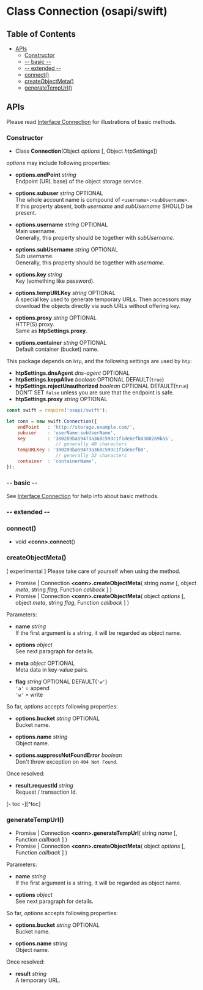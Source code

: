 #	Class Connection (osapi/swift)

##	Table of Contents

* [APIs](#apis)
	* [Constructor](#constructor)
	* [-- basic --](#---basic---)
	* [-- extended --](#---extended---)
	* [connect()](#connect)
	* [createObjectMeta()](#createobjectmeta)
	* [generateTempUrl()](#generatetempurl)

##	APIs

Please read [Interface Connection](../connection.md) for illustrations of basic methods.

###	Constructor

*	Class __Connection__(Object *options* [, Object *htpSettings*])

*options* may include following properties:
*	__options.endPoint__ *string*  
	Endpoint (URL base) of the object storage service.
	
*	__options.subuser__ *string* OPTIONAL  
	The whole account name is compound of `<username>:<subUsername>`.  
	If this property absent, both *username* and *subUsername* SHOULD be present.

*	__options.username__ *string* OPTIONAL  
	Main username.  
	Generally, this property should be together with *subUsername*.

*	__options.subUsername__ *string* OPTIONAL  
	Sub username.  
	Generally, this property should be together with *username*.

*	__options.key__ *string*  
	Key (something like password).

*	__options.tempURLKey__ *string* OPTIONAL  
	A special key used to generate temporary URLs. Then accessors may download the objects directly via such URLs without offering key.

*	__options.proxy__ *string* OPTIONAL  
	HTTP(S) proxy.  
	Same as __htpSettings.proxy__.

*	__options.container__ *string* OPTIONAL  
	Default container (bucket) name.

This package depends on `htp`, and the following settings are used by `htp`:
*	__htpSettings.dnsAgent__ *dns-agent* OPTIONAL  
*	__htpSettings.keppAlive__ *boolean* OPTIONAL DEFAULT(`true`) 
*   __htpSettings.rejectUnauthorized__ *boolean* OPTIONAL DEFAULT(`true`)    
    DON'T SET `false` unless you are sure that the endpoint is safe.
*	__htpSettings.proxy__ *string* OPTIONAL

```javascript
const swift = require('osapi/swift');

let conn = new swift.Connection({
	endPoint   : 'http://storage.example.com/',
	subuser    : 'userName:subUserName',
	key        : '380289ba59473a368c593c1f1de6efb0380289ba5',
	              // generally 40 characters 
	tempURLKey : '380289ba59473a368c593c1f1de6efb0', 
	              // generally 32 characters
	container  : 'containerName',
});
```

### -- basic --

See [Interface Connection](../connection.md) for help info about basic methods.

###	-- extended --

###	connect()

*	void __\<conn\>.connect__()

###	createObjectMeta()

[ experimental ] Please take care of yourself when using the method.

*	Promise | Connection __\<conn\>.createObjectMeta__( string *name* [, object *meta*, string *flag*, Function *callback* ] )
*	Promise | Connection __\<conn\>.createObjectMeta__( object *options* [, object *meta*, string *flag*, Function *callback* ] )

Parameters:
*	__name__ *string*  
	If the first argument is a string, it will be regarded as object name.

*	__options__ *object*  
	See next paragraph for details.

*	__meta__ *object* OPTIONAL  
	Meta data in key-value pairs.

*	__flag__ *string* OPTIONAL DEFAULT(`'w'`)  
	`'a'` = append  
	`'w'` = write

So far, *options* accepts following properties:

*	__options.bucket__ *string* OPTIONAL  
	Bucket name.
	
*	__options.name__ *string*  
	Object name.

*	__options.suppressNotFoundError__ *boolean*  
	Don't threw exception on `404 Not Found`.
	
Once resolved:

*	__result.requestId__ *string*  
	Request / transaction Id.

[- toc -][^toc]

###	generateTempUrl()

*	Promise | Connection __\<conn\>.generateTempUrl__( string *name* [, Function *callback* ] )
*	Promise | Connection __\<conn\>.createObjectMeta__( object *options* [, Function *callback* ] )

Parameters:
*	__name__ *string*  
	If the first argument is a string, it will be regarded as object name.

*	__options__ *object*  
	See next paragraph for details.

So far, *options* accepts following properties:

*	__options.bucket__ *string* OPTIONAL  
	Bucket name.
	
*	__options.name__ *string*  
	Object name.

Once resolved:

*	__result__ *string*  
	A temporary URL.
